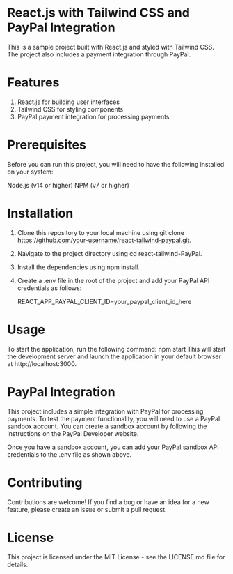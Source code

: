 # React.js with Tailwind CSS and PayPal Integration

This is a sample project built with React.js and styled with Tailwind CSS. The project also includes a payment integration through PayPal.

# Features

1. React.js for building user interfaces
2. Tailwind CSS for styling components
3. PayPal payment integration for processing payments
   
# Prerequisites
Before you can run this project, you will need to have the following installed on your system:

Node.js (v14 or higher)
NPM (v7 or higher)

# Installation

1. Clone this repository to your local machine using git clone https://github.com/your-username/react-tailwind-paypal.git.
2. Navigate to the project directory using cd react-tailwind-PayPal.
3. Install the dependencies using npm install.
4. Create a .env file in the root of the project and add your PayPal API credentials as follows:

   <a>REACT_APP_PAYPAL_CLIENT_ID=your_paypal_client_id_here</a>

# Usage
To start the application, run the following command:
<a>npm start</a>
This will start the development server and launch the application in your default browser at http://localhost:3000.

# PayPal Integration
This project includes a simple integration with PayPal for processing payments. To test the payment functionality, you will need to use a PayPal sandbox account. You can create a sandbox account by following the instructions on the PayPal Developer website.

Once you have a sandbox account, you can add your PayPal sandbox API credentials to the .env file as shown above.

# Contributing

Contributions are welcome! If you find a bug or have an idea for a new feature, please create an issue or submit a pull request.

# License

This project is licensed under the MIT License - see the LICENSE.md file for details.
